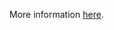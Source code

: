 More information [here](https://docs.bridgecrew.io/docs/ensure-that-va-setting-periodic-recurring-scans-is-enabled-on-a-sql-server).
